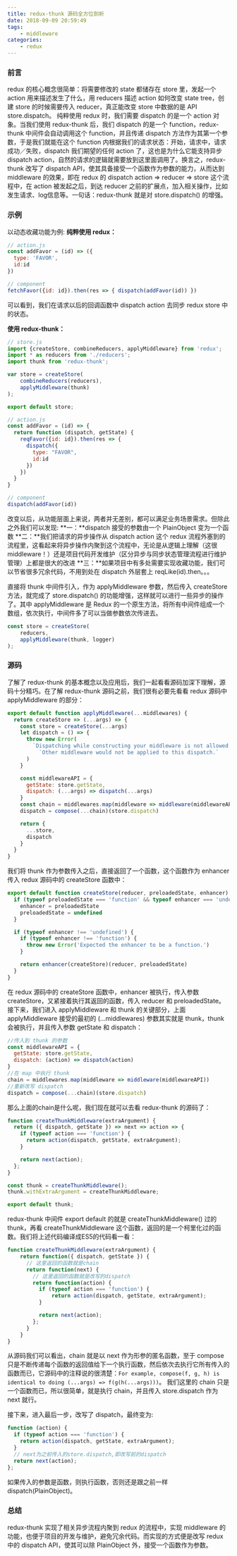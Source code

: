 ```yaml
---
title: redux-thunk 源码全方位剖析
date: 2018-09-09 20:59:49
tags:
    - middleware
categories:
    - redux
---
```


### 前言
redux 的核心概念很简单：将需要修改的 state 都储存在 store 里，发起一个 action 用来描述发生了什么，用 reducers 描述 action 如何改变 state tree，创建 store 的时候需要传入 reducer，真正能改变 store 中数据的是 API store.dispatch。
纯粹使用 redux 时，我们需要 dispatch 的是一个 action 对象。当我们使用 redux-thunk 后，我们 dispatch 的是一个 function，redux-thunk 中间件会自动调用这个 function，并且传递 dispatch 方法作为其第一个参数，于是我们就能在这个 function 内根据我们的请求状态：开始，请求中，请求成功／失败，dispatch 我们期望的任何 action 了，这也是为什么它能支持异步 dispatch action，自然的请求的逻辑就需要放到这里面调用了。换言之，redux-thunk 改写了 dispatch API，使其具备接受一个函数作为参数的能力，从而达到 middleware 的效果，即在 redux 的 dispatch action => reducer => store 这个流程中，在 action 被发起之后，到达 reducer 之前的扩展点，加入相关操作，比如发生请求、log信息等。一句话：redux-thunk 就是对 store.dispatch() 的增强。

### 示例
以动态收藏功能为例:
**纯粹使用 redux：**
```js
// action.js
const addFavor = (id) => ({
  type: 'FAVOR',
  id:id
})

// component
fetchFavor({id: id}).then(res => { dispatch(addFavor(id)) })
```
可以看到，我们在请求以后的回调函数中 dispatch action 去同步 redux store 中的状态。

**使用 redux-thunk：**
``` js
// store.js
import {createStore, combineReducers, applyMiddleware} from 'redux';
import * as reducers from './reducers';
import thunk from 'redux-thunk';

var store = createStore(
	combineReducers(reducers),
	applyMiddleware(thunk)
);

export default store;

// action.js
const addFavor = (id) => {
  return function (dispatch, getState) {
    reqFavor({id: id}).then(res => { 
      dispatch({
        type: "FAVOR",
        id:id
      })
    })
  }
}

// component
dispatch(addFavor(id))
```
改变以后，从功能层面上来说，两者并无差别，都可以满足业务场景需求。但除此之外我们可以发现:
**一：**dispatch 接受的参数由一个 PlainObject 变为一个函数
**二：**我们把请求的异步操作从 dispatch action 这个 redux 流程外塞到的流程里，这看起来将异步操作内聚到这个流程中，无论是从逻辑上理解（这很 middleware！）还是项目代码开发维护（区分异步与同步状态管理流程进行维护管理）上都是很大的改进
**三：**如果项目中有多处需要实现收藏功能，我们可以节省很多冗余代码，不用到处在 dispatch 外层套上 reqLike(id).then。。。

直接将 thunk 中间件引入，作为 applyMiddleware 参数，然后传入 createStore 方法，就完成了 store.dispatch() 的功能增强，这样就可以进行一些异步的操作了。其中 applyMiddleware 是 Redux 的一个原生方法，将所有中间件组成一个数组，依次执行，中间件多了可以当做参数依次传进去。
``` js
const store = createStore(
    reducers, 
    applyMiddleware(thunk, logger)
);
```

### 源码
了解了 redux-thunk 的基本概念以及应用后，我们一起看看源码加深下理解，源码十分精巧。在了解 redux-thunk 源码之前，我们很有必要先看看 redux 源码中 applyMiddleware 的部分：
``` js
export default function applyMiddleware(...middlewares) {
  return createStore => (...args) => {
    const store = createStore(...args)
    let dispatch = () => {
      throw new Error(
        `Dispatching while constructing your middleware is not allowed. ` +
          `Other middleware would not be applied to this dispatch.`
      )
    }

    const middlewareAPI = {
      getState: store.getState,
      dispatch: (...args) => dispatch(...args)
    }
    const chain = middlewares.map(middleware => middleware(middlewareAPI))
    dispatch = compose(...chain)(store.dispatch)

    return {
      ...store,
      dispatch
    }
  }
}
```
我们将 thunk 作为参数传入之后，直接返回了一个函数，这个函数作为 enhancer 传入 redux 源码中的 createStore 函数中：
``` js
export default function createStore(reducer, preloadedState, enhancer) {
  if (typeof preloadedState === 'function' && typeof enhancer === 'undefined') {
    enhancer = preloadedState
    preloadedState = undefined
  }

  if (typeof enhancer !== 'undefined') {
    if (typeof enhancer !== 'function') {
      throw new Error('Expected the enhancer to be a function.')
    }

    return enhancer(createStore)(reducer, preloadedState)
  }
}
```
在 redux 源码中的 createStore 函数中，enhancer 被执行，传入参数 createStore，又紧接着执行其返回的函数，传入 reducer 和 preloadedState。接下来，我们进入 applyMiddleware 和 thunk 的关键部分，上面 applyMiddleware 接受的最初的 (...middlewares) 参数其实就是 thunk，thunk 会被执行，并且传入参数 getState 和 dispatch：
``` js
//传入到 thunk 的参数
const middlewareAPI = {
  getState: store.getState,
  dispatch: (action) => dispatch(action)
}
//在 map 中执行 thunk
chain = middlewares.map(middleware => middleware(middlewareAPI))
//重新改写 dispatch
dispatch = compose(...chain)(store.dispatch)
```
那么上面的chain是什么呢，我们现在就可以去看 redux-thunk 的源码了：
``` js
function createThunkMiddleware(extraArgument) {
  return ({ dispatch, getState }) => next => action => {
    if (typeof action === 'function') {
      return action(dispatch, getState, extraArgument);
    }

    return next(action);
  };
}

const thunk = createThunkMiddleware();
thunk.withExtraArgument = createThunkMiddleware;

export default thunk;
```
redux-thunk 中间件 export default 的就是 createThunkMiddleware() 过的 thunk，再看 createThunkMiddleware 这个函数，返回的是一个柯里化过的函数。我们将上述代码编译成ES5的代码看一看：
``` js
function createThunkMiddleware(extraArgument) {
    return function({ dispatch, getState }) {
      // 这里返回的函数就是chain
      return function(next) {
        // 这里返回的函数就是改写的dispatch
        return function(action) {
          if (typeof action === 'function') {
              return action(dispatch, getState, extraArgument);
          }

          return next(action);
        };
      }
    }
}
```
从源码我们可以看出，chain 就是以 next 作为形参的匿名函数，至于 compose 只是不断传递每个函数的返回值给下一个执行函数，然后依次去执行它所有传入的函数而已，它源码中的注释说的很清楚：`For example, compose(f, g, h) is identical to doing (...args) => f(g(h(...args)))`。
我们这里的 chain 只是一个函数而已，所以很简单，就是执行 chain，并且传入 store.dispatch 作为 next 就行。

接下来，进入最后一步，改写了 dispatch，最终变为:
``` js
function (action) {
  if (typeof action === 'function') {
    return action(dispatch, getState, extraArgument);
  }
  // next为之前传入的store.dispatch,即改写前的dispatch
  return next(action);
};

```
如果传入的参数是函数，则执行函数，否则还是跟之前一样 dispatch(PlainObject)。

### 总结

redux-thunk 实现了相关异步流程内聚到 redux 的流程中，实现 middleware 的功能，也便于项目的开发与维护，避免冗余代码。而实现的方式便是改写 redux 中的 dispatch API，使其可以除 PlainObject 外，接受一个函数作为参数。

